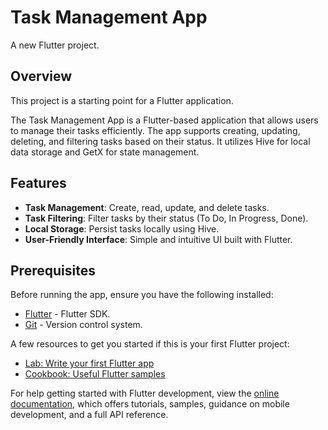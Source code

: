 # Task Management App

A new Flutter project.

## Overview

This project is a starting point for a Flutter application.

The Task Management App is a Flutter-based application that allows users to manage their tasks efficiently. The app supports creating, updating, deleting, and filtering tasks based on their status. It utilizes Hive for local data storage and GetX for state management.

## Features

- **Task Management**: Create, read, update, and delete tasks.
- **Task Filtering**: Filter tasks by their status (To Do, In Progress, Done).
- **Local Storage**: Persist tasks locally using Hive.
- **User-Friendly Interface**: Simple and intuitive UI built with Flutter.

## Prerequisites

Before running the app, ensure you have the following installed:

- [Flutter](https://flutter.dev/docs/get-started/install) - Flutter SDK.
- [Git](https://git-scm.com/book/en/v2/Getting-Started-Installing-Git) - Version control system.

A few resources to get you started if this is your first Flutter project:

- [Lab: Write your first Flutter app](https://docs.flutter.dev/get-started/codelab)
- [Cookbook: Useful Flutter samples](https://docs.flutter.dev/cookbook)

For help getting started with Flutter development, view the
[online documentation](https://docs.flutter.dev/), which offers tutorials,
samples, guidance on mobile development, and a full API reference.
